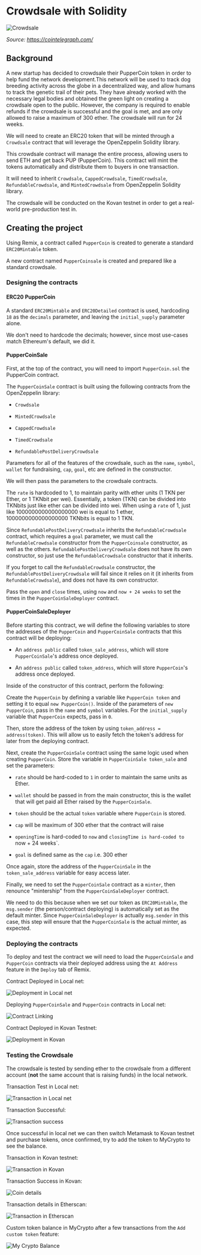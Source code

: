 # Crowdsale with Solidity

![Crowdsale](Images/crowdsale.jpg)

*Source: https://cointelegraph.com/*

## Background

A new startup has decided to crowdsale their PupperCoin token in order to help fund the network development.This network will be used to track dog breeding activity across the globe in a decentralized way, and allow humans to track the genetic trail of their pets. They have already worked with the necessary legal bodies and obtained the green light on creating a crowdsale open to the public. However, the company is required to enable refunds if the crowdsale is successful and the goal is met, and are only allowed to raise a maximum of 300 ether. The crowdsale will run for 24 weeks.

We will need to create an ERC20 token that will be minted through a `Crowdsale` contract that will leverage the OpenZeppelin Solidity library.

This crowdsale contract will manage the entire process, allowing users to send ETH and get back PUP (PupperCoin).
This contract will mint the tokens automatically and distribute them to buyers in one transaction.

It will need to inherit `Crowdsale`, `CappedCrowdsale`, `TimedCrowdsale`, `RefundableCrowdsale`, and `MintedCrowdsale` from OpenZeppelin Solidity library.

The crowdsale will be conducted on the Kovan testnet in order to get a real-world pre-production test in.

## Creating the project

Using Remix, a contract called `PupperCoin` is created to generate a standard `ERC20Mintable` token. 

A new contract named `PupperCoinsale` is created and prepared like a standard crowdsale.

### Designing the contracts

#### ERC20 PupperCoin

A standard `ERC20Mintable` and `ERC20Detailed` contract is used, hardcoding `18` as the `decimals` parameter, and leaving the `initial_supply` parameter alone.

We don't need to hardcode the decimals; however, since most use-cases match Ethereum's default, we did it.

#### PupperCoinSale

First, at the top of the contract, you will need to import `PupperCoin.sol` the PupperCoin contract.

The `PupperCoinSale` contract is built using the following contracts from the  OpenZeppelin library:

* `Crowdsale`

* `MintedCrowdsale`

* `CappedCrowdsale`

* `TimedCrowdsale`

* `RefundablePostDeliveryCrowdsale`

Parameters for all of the features of the crowdsale, such as the `name`, `symbol`, `wallet` for fundraising, `cap`, `goal`, etc are defined in the constructor. 

We will then pass the parameters to the crowdsale contracts.

The `rate` is hardcoded to 1, to maintain parity with ether units (1 TKN per Ether, or 1 TKNbit per wei). Essentially, a token (TKN) can be divided into TKNbits just like ether can be divided into wei. When using a `rate` of 1, just like 1000000000000000000 wei is equal to 1 ether, 1000000000000000000 TKNbits is equal to 1 TKN.

Since `RefundablePostDeliveryCrowdsale` inherits the `RefundableCrowdsale` contract, which requires a `goal` parameter, we must call the `RefundableCrowdsale` constructor from the `PupperCoinsale` constructor, as well as the others. `RefundablePostDeliveryCrowdsale` does not have its own constructor, so just use the `RefundableCrowdsale` constructor that it inherits.

If you forget to call the `RefundableCrowdsale` constructor, the `RefundablePostDeliveryCrowdsale` will fail since it relies on it (it inherits from `RefundableCrowdsale`), and does not have its own constructor.

Pass the `open` and `close` times, using `now` and `now + 24 weeks` to set the times in the `PupperCoinSaleDeployer` contract.

#### PupperCoinSaleDeployer

Before starting this contract, we will define the following variables to store the addresses of the `PupperCoin` and `PupperCoinSale` contracts that this contract will be deploying:

  * An `address public` called `token_sale_address`, which will store `PupperCoinSale`'s address once deployed.

  * An `address public` called `token_address`, which will store `PupperCoin`'s address once deployed.

Inside of the constructor of this contract, perform the following:

Create the `PupperCoin` by defining a variable like `PupperCoin token` and setting it to equal `new PupperCoin()`. Inside of the parameters of `new PupperCoin`, pass in the `name` and `symbol` variables. For the `initial_supply` variable that `PupperCoin` expects, pass in `0`.

Then, store the address of the token by using `token_address = address(token)`. This will allow us to easily fetch the token's address for later from the deploying contract.

Next, create the `PupperCoinSale` contract using the same logic used when creating `PupperCoin`. Store the variable in `PupperCoinSale token_sale` and set the parameters:

  * `rate` should be hard-coded to `1` in order to maintain the same units as Ether.

  * `wallet` should be passed in from the main constructor, this is the wallet that will get paid all Ether raised by the `PupperCoinSale`.

  * `token` should be the actual `token` variable where `PupperCoin` is stored.

  * `cap` will be maximum of 300 ether that the contract will raise

  * `openingTime` is hard-coded to `now` and `closingTime is hard-coded to `now + 24 weeks`.

  * `goal` is defined same as the `cap` i.e. 300 ether

Once again, store the address of the `PupperCoinSale` in the `token_sale_address` variable for easy access later.

Finally, we need to set the `PupperCoinSale` contract as a `minter`, then renounce "mintership" from the `PupperCoinSaleDeployer` contract.  

We need to do this because when we set our token as `ERC20Mintable`, the `msg.sender` (the person/contract deploying) is automatically set as the default minter. Since `PupperCoinSaleDeployer` is actually `msg.sender` in this case, this step will ensure that the `PupperCoinSale` is the actual minter, as expected.

### Deploying the contracts

To deploy and test the contract we will need to load the `PupperCoinSale` and `PupperCoin` contracts via their deployed address using the `At Address` feature in the `Deploy` tab of Remix.

Contract Deployed in Local net:

![Deployment in Local net](Images/puppercoin_local.JPG)

Deploying `PupperCoinSale` and `PupperCoin` contracts in Local net:

![Contract Linking](Images/linking_contracts.JPG)

Contract Deployed in Kovan Testnet:

![Deployment in Kovan](Images/puppercoin_kovan.JPG)

### Testing the Crowdsale

The crowdsale is tested by sending ether to the crowdsale from a different account (**not** the same account that is raising funds) in the local network. 

Transaction Test in Local net:

![Transaction in Local net](Images/transaction_local.JPG)

Transaction Successful:

![Transaction success](Images/transaction_success_local.JPG)

Once successful in local net we can then switch Metamask to Kovan testnet and purchase tokens, once confirmed, try to add the token to MyCrypto to see the balance. 

Transaction in Kovan testnet:

![Transaction in Kovan](Images/transaction_kovan.JPG)

Transaction Success in Kovan:

![Coin details](Images/coin_details.JPG)

Transaction details in Etherscan:

![Transaction in Etherscan](Images/transaction_etherscan.JPG)

Custom token balance in MyCrypto after a few transactions from the `Add custom token` feature:

![My Crypto Balance](Images/token_balance_mycrypto.JPG)


